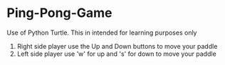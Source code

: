 # Ping-Pong-Game
Use of Python Turtle. This in intended for learning purposes only
1. Right side player use the Up and Down buttons to move your paddle
2. Left side player use 'w' for up and 's' for down to move your paddle
